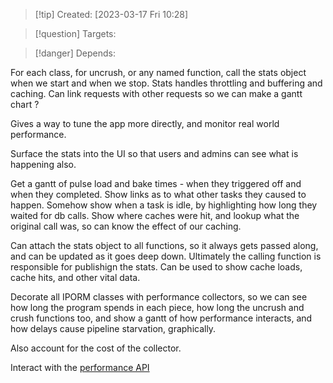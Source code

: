 
>[!tip] Created: [2023-03-17 Fri 10:28]

>[!question] Targets: 

>[!danger] Depends: 

For each class, for uncrush, or any named function, call the stats object when we start and when we stop.
Stats handles throttling and buffering and caching.
Can link requests with other requests so we can make a gantt chart ?

Gives a way to tune the app more directly, and monitor real world performance.

Surface the stats into the UI so that users and admins can see what is happening also.

Get a gantt of pulse load and bake times - when they triggered off and when they completed.
Show links as to what other tasks they caused to happen.
Somehow show when a task is idle, by highlighting how long they waited for db calls.
Show where caches were hit, and lookup what the original call was, so can know the effect of our caching.

Can attach the stats object to all functions, so it always gets passed along, and can be updated as it goes deep down.
Ultimately the calling function is responsible for publishign the stats.
Can be used to show cache loads, cache hits, and other vital data.

Decorate all IPORM classes with performance collectors, so we can see how long the program spends in each piece, how long the uncrush and crush functions too, and show a gantt of how performance interacts, and how delays cause pipeline starvation, graphically.

Also account for the cost of the collector.

Interact with the [performance API](https://blog.logrocket.com/how-to-practically-use-performance-api-to-measure-performance/)
